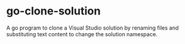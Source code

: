 # go-clone-solution
A go program to clone a Visual Studio solution by renaming files and substituting text content to change the solution namespace.
